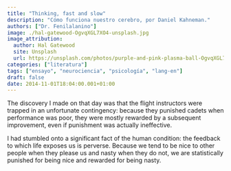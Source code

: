 ```yaml
---
title: "Thinking, fast and slow"
description: "Cómo funciona nuestro cerebro, por Daniel Kahneman."
authors: ["Dr. Fenilalanino"]
image: ./hal-gatewood-OgvqXGL7XO4-unsplash.jpg
image_attribution:
  author: Hal Gatewood
  site: Unsplash
  url: https://unsplash.com/photos/purple-and-pink-plasma-ball-OgvqXGL7XO4
categories: ["literatura"]
tags: ["ensayo", "neurociencia", "psicología", "lang-en"]
draft: false
date: 2014-11-01T18:04:00.001+01:00
---
```


The discovery I made on that day was that the flight instructors were trapped in an unfortunate contingency: because they punished cadets when performance was poor, they were mostly rewarded by a subsequent improvement, even if punishment was actually ineffective.

I had stumbled onto a significant fact of the human condition: the feedback to which life exposes us is perverse. Because we tend to be nice to other people when they please us and nasty when they do not, we are statistically punished for being nice and rewarded for being nasty.

